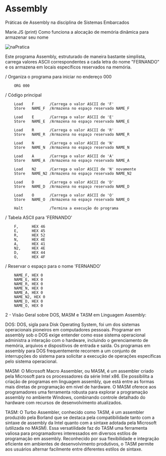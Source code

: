# Assembly
Práticas de Assembly na disciplina de Sistemas Embarcados

Marie.JS (print)
Como funciona a alocação de memória dinâmica para armazenar seu nome

![naPratica](https://github.com/fdalvesco/Assembly/assets/101358513/9b470916-51ac-4886-9604-b30839d57a10)


Este programa Assembly, estruturado de maneira bastante simplista, carrega valores ASCII correspondentes a cada letra do nome "FERNANDO" e os armazena em locais específicos reservados na memória.

/ Organiza o programa para iniciar no endereço 000

        ORG 000

/ Código principal

        Load    F       /Carrega o valor ASCII de 'F'
        Store   NAME_F  /Armazena no espaço reservado NAME_F

        Load    E       /Carrega o valor ASCII de 'E'
        Store   NAME_E  /Armazena no espaço reservado NAME_E

        Load    R       /Carrega o valor ASCII de 'R'
        Store   NAME_R  /Armazena no espaço reservado NAME_R

        Load    N       /Carrega o valor ASCII de 'N'
        Store   NAME_N  /Armazena no espaço reservado NAME_N

        Load    A       /Carrega o valor ASCII de 'A'
        Store   NAME_A  /Armazena no espaço reservado NAME_A

        Load    N2      /Carrega o valor ASCII de 'N' novamente
        Store   NAME_N2 /Armazena no espaço reservado NAME_N2

        Load    D       /Carrega o valor ASCII de 'D'
        Store   NAME_D  /Armazena no espaço reservado NAME_D

        Load    O       /Carrega o valor ASCII de 'O'
        Store   NAME_O  /Armazena no espaço reservado NAME_O

        Halt            /Termina a execução do programa

/ Tabela ASCII para 'FERNANDO'

        F,      HEX 46
        E,      HEX 45
        R,      HEX 52
        N,      HEX 4E
        A,      HEX 41
        N2,     HEX 4E
        D,      HEX 44
        O,      HEX 4F

/ Reservar o espaço para o nome 'FERNANDO'

        NAME_F, HEX 0
        NAME_E, HEX 0
        NAME_R, HEX 0
        NAME_N, HEX 0
        NAME_A, HEX 0
        NAME_N2, HEX 0
        NAME_D, HEX 0
        NAME_O, HEX 0

2 - Visão Geral sobre DOS, MASM e TASM em Linguagem Assembly:

DOS:
DOS, sigla para Disk Operating System, foi um dos sistemas operacionais pioneiros em computadores pessoais. Programar em assembly sob o DOS exige entender como esse sistema operacional administra a interação com o hardware, incluindo o gerenciamento de memória, arquivos e dispositivos de entrada e saída. Os programas em assembly para DOS frequentemente recorrem a um conjunto de interrupções do sistema para solicitar a execução de operações específicas pelo sistema operacional.

MASM:
O Microsoft Macro Assembler, ou MASM, é um assembler criado pela Microsoft para os processadores da série Intel x86. Ele possibilita a criação de programas em linguagem assembly, que está entre as formas mais diretas de programação em nível de hardware. O MASM oferece aos programadores uma ferramenta robusta para explorar a programação assembly no ambiente Windows, combinando controle detalhado do hardware com recursos de desenvolvimento atualizados.

TASM:
O Turbo Assembler, conhecido como TASM, é um assembler produzido pela Borland que se destaca pela compatibilidade tanto com a sintaxe de assembly da Intel quanto com a sintaxe adotada pela Microsoft (utilizada no MASM). Essa versatilidade faz do TASM uma ferramenta valiosa para programadores interessados em diversos estilos de programação em assembly. Reconhecido por sua flexibilidade e integração eficiente em ambientes de desenvolvimento produtivos, o TASM permite aos usuários alternar facilmente entre diferentes estilos de sintaxe.




